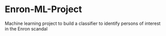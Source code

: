# Enron-ML-Project
Machine learning project to build a classifier to identify persons of interest in the Enron scandal

